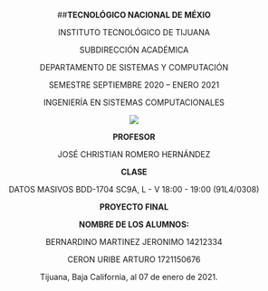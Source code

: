 <div align="center">

##**TECNOLÓGICO NACIONAL DE MÉXIO**

INSTITUTO TECNOLÓGICO DE TIJUANA

SUBDIRECCIÓN ACADÉMICA
 
DEPARTAMENTO DE SISTEMAS Y COMPUTACIÓN
 
SEMESTRE SEPTIEMBRE 2020 – ENERO 2021

INGENIERÍA EN SISTEMAS COMPUTACIONALES

 
 [![](https://upload.wikimedia.org/wikipedia/commons/2/2e/ITT.jpg)](https://upload.wikimedia.org/wikipedia/commons/2/2e/ITT.jpg)

**PROFESOR**

JOSÉ CHRISTIAN ROMERO HERNÁNDEZ

**CLASE**

DATOS MASIVOS
BDD-1704 SC9A, L - V 18:00 - 19:00 (91L4/0308)


**PROYECTO FINAL**


**NOMBRE DE LOS ALUMNOS:**

BERNARDINO MARTINEZ JERONIMO 14212334

CERON URIBE ARTURO 1721150676


Tijuana, Baja California, al 07 de enero de 2021.
 
</div>
